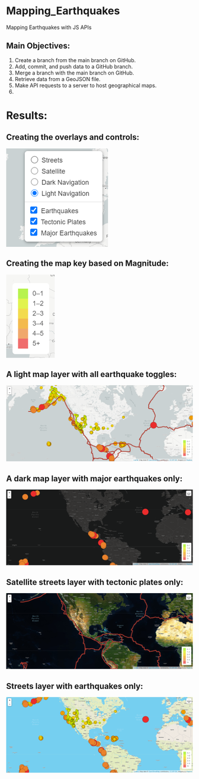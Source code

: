 # Mapping_Earthquakes
Mapping Earthquakes with JS  APIs

## Main Objectives: 
1. Create a branch from the main branch on GitHub.
2. Add, commit, and push data to a GitHub branch.
3. Merge a branch with the main branch on GitHub.
4. Retrieve data from a GeoJSON file.
5. Make API requests to a server to host geographical maps.
6. 

# Results: 
## Creating the overlays and controls:

![Pic 1](https://github.com/YannMusz/Mapping_Earthquakes/blob/main/Images/toggle_options.PNG)

## Creating the map key based on Magnitude:

![Pic 2](https://github.com/YannMusz/Mapping_Earthquakes/blob/main/Images/key.PNG)

## A light map layer with all earthquake toggles:
![Pic 3](https://github.com/YannMusz/Mapping_Earthquakes/blob/main/Images/light_all.PNG)

## A dark map layer with major earthquakes only:
![Pic 4](https://github.com/YannMusz/Mapping_Earthquakes/blob/main/Images/dark_major.PNG)

## Satellite streets layer with tectonic plates only:
![Pic 5](https://github.com/YannMusz/Mapping_Earthquakes/blob/main/Images/satellite_plates.PNG)

## Streets layer with earthquakes only:
![Pic 6](https://github.com/YannMusz/Mapping_Earthquakes/blob/main/Images/streets_eq.PNG)
